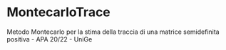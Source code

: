 # MontecarloTrace
Metodo Montecarlo per la stima della traccia di una matrice semidefinita positiva - APA 20/22 - UniGe
